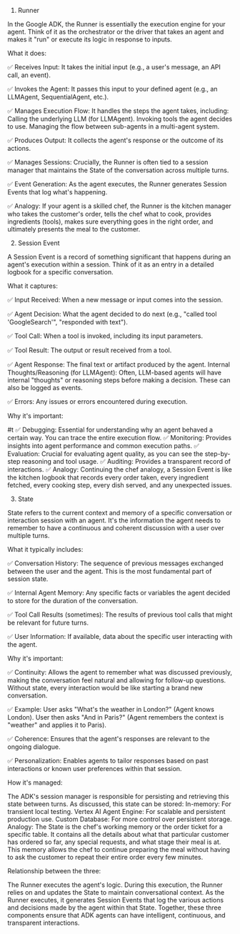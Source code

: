 1. Runner

In the Google ADK, the Runner is essentially the execution engine for your agent. Think of it as the orchestrator or the driver that takes an agent and makes it "run" or execute its logic in response to inputs.

What it does:

:white_check_mark: Receives Input: It takes the initial input (e.g., a user's message, an API call, an event).

:white_check_mark: Invokes the Agent: It passes this input to your defined agent (e.g., an LLMAgent, SequentialAgent, etc.).

:white_check_mark: Manages Execution Flow: It handles the steps the agent takes, including:
Calling the underlying LLM (for LLMAgent).
Invoking tools the agent decides to use.
Managing the flow between sub-agents in a multi-agent system.

:white_check_mark: Produces Output: It collects the agent's response or the outcome of its actions.

:white_check_mark: Manages Sessions: Crucially, the Runner is often tied to a session manager that maintains the State of the conversation across multiple turns.

:white_check_mark: Event Generation: As the agent executes, the Runner generates Session Events that log what's happening.

:white_check_mark: Analogy: If your agent is a skilled chef, the Runner is the kitchen manager who takes the customer's order, tells the chef what to cook, provides ingredients (tools), makes sure everything goes in the right order, and ultimately presents the meal to the customer.

2. Session Event

A Session Event is a record of something significant that happens during an agent's execution within a session. Think of it as an entry in a detailed logbook for a specific conversation.

What it captures:

:white_check_mark: Input Received: When a new message or input comes into the session.

:white_check_mark: Agent Decision: What the agent decided to do next (e.g., "called tool 'GoogleSearch'", "responded with text").

:white_check_mark: Tool Call: When a tool is invoked, including its input parameters.

:white_check_mark: Tool Result: The output or result received from a tool.

:white_check_mark: Agent Response: The final text or artifact produced by the agent.
Internal Thoughts/Reasoning (for LLMAgent): Often, LLM-based agents will have internal "thoughts" or reasoning steps before making a decision. These can also be logged as events.

:white_check_mark: Errors: Any issues or errors encountered during execution.

Why it's important:

  #t :white_check_mark: Debugging: Essential for understanding why an agent behaved a certain way. You can trace the entire execution flow.
  :white_check_mark: Monitoring: Provides insights into agent performance and common execution paths.
  :white_check_mark: Evaluation: Crucial for evaluating agent quality, as you can see the step-by-step reasoning and tool usage.
  :white_check_mark: Auditing: Provides a transparent record of interactions.
  :white_check_mark: Analogy: Continuing the chef analogy, a Session Event is like the kitchen logbook that records every order taken, every ingredient fetched, every cooking step, every dish served, and any unexpected issues.

3. State
   
State refers to the current context and memory of a specific conversation or interaction session with an agent. It's the information the agent needs to remember to have a continuous and coherent discussion with a user over multiple turns.

What it typically includes:

:white_check_mark: Conversation History: The sequence of previous messages exchanged between the user and the agent. This is the most fundamental part of session state.

:white_check_mark: Internal Agent Memory: Any specific facts or variables the agent decided to store for the duration of the conversation.

:white_check_mark: Tool Call Results (sometimes): The results of previous tool calls that might be relevant for future turns.

:white_check_mark: User Information: If available, data about the specific user interacting with the agent.

Why it's important:

:white_check_mark: Continuity: Allows the agent to remember what was discussed previously, making the conversation feel natural and allowing for follow-up questions. Without state, every interaction would be like starting a brand new conversation.

:white_check_mark: Example: User asks "What's the weather in London?" (Agent knows London). User then asks "And in Paris?" (Agent remembers the context is "weather" and applies it to Paris).

:white_check_mark: Coherence: Ensures that the agent's responses are relevant to the ongoing dialogue.

:white_check_mark: Personalization: Enables agents to tailor responses based on past interactions or known user preferences within that session.

How it's managed:

The ADK's session manager is responsible for persisting and retrieving this state between turns.
As discussed, this state can be stored:
In-memory: For transient local testing.
Vertex AI Agent Engine: For scalable and persistent production use.
Custom Database: For more control over persistent storage.
Analogy: The State is the chef's working memory or the order ticket for a specific table. It contains all the details about what that particular customer has ordered so far, any special requests, and what stage their meal is at. This memory allows the chef to continue preparing the meal without having to ask the customer to repeat their entire order every few minutes.

Relationship between the three:

The Runner executes the agent's logic.
During this execution, the Runner relies on and updates the State to maintain conversational context.
As the Runner executes, it generates Session Events that log the various actions and decisions made by the agent within that State.
Together, these three components ensure that ADK agents can have intelligent, continuous, and transparent interactions.







